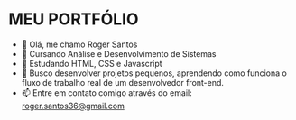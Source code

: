 <h1>MEU PORTFÓLIO</h1>

- 👋 Olá, me chamo Roger Santos
- 👀 Cursando Análise e Desenvolvimento de Sistemas
- 🌱 Estudando HTML, CSS e Javascript
- 💞️ Busco desenvolver projetos pequenos, aprendendo como funciona o fluxo de trabalho real de um desenvolvedor front-end.
- 📫 Entre em contato comigo através do email: roger.santos36@gmail.com

<!---
santos2408/santos2408 is a ✨ special ✨ repository because its `README.md` (this file) appears on your GitHub profile.
You can click the Preview link to take a look at your changes.
--->
